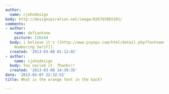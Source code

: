 ```yaml
---
author:
  name: cjohndesign
body: http://designspiration.net/image/826765065201/
comments:
- author:
    name: defiantone
    picture: 126244
  body: i believe it's [[http://www.psyops.com/html/detail.php?fontname=crash|Crash
    Numbering Serif]].
  created: '2013-03-08 01:12:01'
- author:
    name: cjohndesign
  body: You nailed it. Thanks!!
  created: '2013-03-08 14:39:35'
date: '2013-03-07 22:32:52'
title: What is the orange font in the back?

---
```

